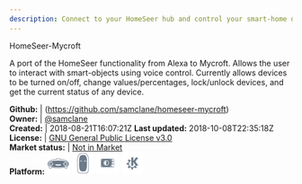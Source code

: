 ```yaml
---
description: Connect to your HomeSeer hub and control your smart-home devices using Mycroft
---
```

HomeSeer-Mycroft

A port of the HomeSeer functionality from Alexa to Mycroft. Allows the user to interact with smart-objects using voice
control. Currently allows devices to be turned on/off, change values/percentages, lock/unlock devices, and get the
current status of any device.

**Github:** | (https://github.com/samclane/homeseer-mycroft)  
**Owner:** | [@samclane](https://github.com/samclane)  
**Created:** | 2018-08-21T16:07:21Z  **Last updated:** 2018-10-08T22:35:18Z  
**License:** | [GNU General Public License v3.0](https://api.github.com/licenses/gpl-3.0)  
**Market status:** | [Not in Market](https://market.mycroft.ai/skill/)  
**Platform:**   ![](.gitbook/assets/mark-1-icon.png)  ![](.gitbook/assets/mark-2-icon.png)  ![](.gitbook/assets/picroft-icon.png)  ![](.gitbook/assets/kde.png)   
